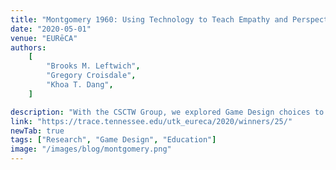 ```yaml
---
title: "Montgomery 1960: Using Technology to Teach Empathy and Perspective Takings"
date: "2020-05-01"
venue: "EURēCA"
authors:
    [
        "Brooks M. Leftwich",
        "Gregory Croisdale",
        "Khoa T. Dang",
    ]

description: "With the CSCTW Group, we explored Game Design choices to encourage perspective changing in study of the Civil Rights movement in Montgomery, Alabama."
link: "https://trace.tennessee.edu/utk_eureca/2020/winners/25/"
newTab: true
tags: ["Research", "Game Design", "Education"]
image: "/images/blog/montgomery.png"
---
```

